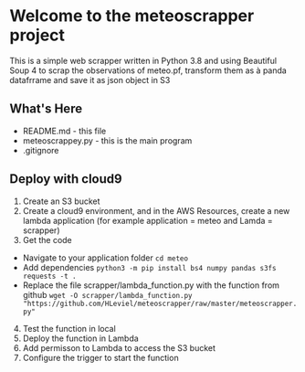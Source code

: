 Welcome to the meteoscrapper project
==============================================

This is a simple web scrapper written in Python 3.8 and using Beautiful Soup 4 to scrap the observations of meteo.pf, transform them as à panda datafrrame and save it as json object in S3

What's Here
-----------

* README.md - this file
* meteoscrappey.py - this is the main program
* .gitignore

Deploy with cloud9
---------------
1. Create an S3 bucket
2. Create a cloud9 environment, and in the AWS Resources, create a new lambda application (for example application = meteo and Lamda = scrapper)
3. Get the code 
  * Navigate to your application folder
```cd meteo```
  * Add dependencies
```python3 -m pip install bs4 numpy pandas s3fs requests -t .```
  * Replace the file scrapper/lambda_function.py with the function from github
```wget -O scrapper/lambda_function.py "https://github.com/HLeviel/meteoscrapper/raw/master/meteoscrapper.py"```
4. Test the function in local 
5. Deploy the function in Lambda 
6. Add permisson to Lambda to access the S3 bucket
7. Configure the trigger to start the function